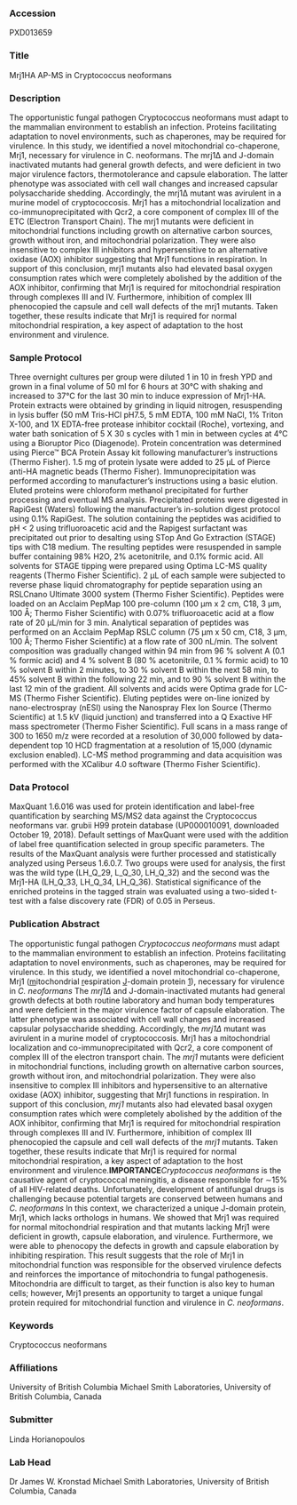 ### Accession
PXD013659

### Title
Mrj1HA AP-MS in Cryptococcus neoformans

### Description
The opportunistic fungal pathogen Cryptococcus neoformans must adapt to the mammalian environment to establish an infection. Proteins facilitating adaptation to novel environments, such as chaperones, may be required for virulence. In this study, we identified a novel mitochondrial co-chaperone, Mrj1, necessary for virulence in C. neoformans. The mrj1∆ and J-domain inactivated mutants had general growth defects, and were deficient in two major virulence factors, thermotolerance and capsule elaboration. The latter phenotype was associated with cell wall changes and increased capsular polysaccharide shedding. Accordingly, the mrj1∆ mutant was avirulent in a murine model of cryptococcosis. Mrj1 has a mitochondrial localization and co-immunoprecipitated with Qcr2, a core component of complex III of the ETC (Electron Transport Chain). The mrj1 mutants were deficient in mitochondrial functions including growth on alternative carbon sources, growth without iron, and mitochondrial polarization. They were also insensitive to complex III inhibitors and hypersensitive to an alternative oxidase (AOX) inhibitor suggesting that Mrj1 functions in respiration. In support of this conclusion, mrj1 mutants also had elevated basal oxygen consumption rates which were completely abolished by the addition of the AOX inhibitor, confirming that Mrj1 is required for mitochondrial respiration through complexes III and IV. Furthermore, inhibition of complex III phenocopied the capsule and cell wall defects of the mrj1 mutants. Taken together, these results indicate that Mrj1 is required for normal mitochondrial respiration, a key aspect of adaptation to the host environment and virulence.

### Sample Protocol
Three overnight cultures per group were diluted 1 in 10 in fresh YPD and grown in a final volume of 50 ml for 6 hours at 30°C with shaking and increased to 37°C for the last 30 min to induce expression of Mrj1-HA. Protein extracts were obtained by grinding in liquid nitrogen, resuspending in lysis buffer (50 mM Tris-HCl pH7.5, 5 mM EDTA, 100 mM NaCl, 1% Triton X-100, and 1X EDTA-free protease inhibitor cocktail (Roche), vortexing, and water bath sonication of 5 X 30 s cycles with 1 min in between cycles at 4°C using a Bioruptor Pico (Diagenode). Protein concentration was determined using Pierce™ BCA Protein Assay kit following manufacturer’s instructions (Thermo Fisher). 1.5 mg of protein lysate were added to 25 μL of Pierce anti-HA magnetic beads (Thermo Fisher). Immunoprecipitation was performed according to manufacturer’s instructions using a basic elution. Eluted proteins were chloroform methanol precipitated for further processing and eventual MS analysis. Precipitated proteins were digested in RapiGest (Waters) following the manufacturer’s in-solution digest protocol using 0.1% RapiGest. The solution containing the peptides was acidified to pH < 2 using trifluoroacetic acid and the Rapigest surfactant was precipitated out prior to desalting using STop And Go Extraction (STAGE) tips with C18 medium. The resulting peptides were resuspended in sample buffer containing 98% H2O, 2% acetonitrile, and 0.1% formic acid. All solvents for STAGE tipping were prepared using Optima LC-MS quality reagents (Thermo Fisher Scientific). 2 µL of each sample were subjected to reverse phase liquid chromatography for peptide separation using an RSLCnano Ultimate 3000 system (Thermo Fisher Scientific). Peptides were loaded on an Acclaim PepMap 100 pre-column (100 µm x 2 cm, C18, 3 µm, 100 Å; Thermo Fisher Scientific) with 0.07% trifluoroacetic acid at a flow rate of 20 µL/min for 3 min. Analytical separation of peptides was performed on an Acclaim PepMap RSLC column (75 µm x 50 cm, C18, 3 µm, 100 Å; Thermo Fisher Scientific) at a flow rate of 300 nL/min. The solvent composition was gradually changed within 94 min from 96 % solvent A (0.1 % formic acid) and 4 % solvent B (80 % acetonitrile, 0.1 % formic acid) to 10 % solvent B within 2 minutes, to 30 % solvent B within the next 58 min, to 45% solvent B within the following 22 min, and to 90 % solvent B within the last 12 min of the gradient. All solvents and acids were Optima grade for LC-MS (Thermo Fisher Scientific). Eluting peptides were on-line ionized by nano-electrospray (nESI) using the Nanospray Flex Ion Source (Thermo Scientific) at 1.5 kV (liquid junction) and transferred into a Q Exactive HF mass spectrometer (Thermo Fisher Scientific). Full scans in a mass range of 300 to 1650 m/z were recorded at a resolution of 30,000 followed by data-dependent top 10 HCD fragmentation at a resolution of 15,000 (dynamic exclusion enabled). LC-MS method programming and data acquisition was performed with the XCalibur 4.0 software (Thermo Fisher Scientific).

### Data Protocol
MaxQuant 1.6.016 was used for protein identification and label-free quantification by searching MS/MS2 data against the Cryptococcus neoformans var. grubii H99 protein database (UP000010091, downloaded October 19, 2018). Default settings of MaxQuant were used with the addition of label free quantification selected in group specific parameters. The results of the MaxQuant analysis were further processed and statistically analyzed using Perseus 1.6.0.7. Two groups were used for analysis, the first was the wild type (LH_Q_29, L_Q_30, LH_Q_32) and the second was the Mrj1-HA (LH_Q_33, LH_Q_34, LH_Q_36). Statistical significance of the enriched proteins in the tagged strain was evaluated using a two-sided t-test with a false discovery rate (FDR) of 0.05 in Perseus.

### Publication Abstract
The opportunistic fungal pathogen <i>Cryptococcus neoformans</i> must adapt to the mammalian environment to establish an infection. Proteins facilitating adaptation to novel environments, such as chaperones, may be required for virulence. In this study, we identified a novel mitochondrial co-chaperone, Mrj1 (<u>m</u>itochondrial <u>r</u>espiration <u>J</u>-domain protein <u>1</u>), necessary for virulence in <i>C. neoformans</i> The <i>mrj1&#x394;</i> and J-domain-inactivated mutants had general growth defects at both routine laboratory and human body temperatures and were deficient in the major virulence factor of capsule elaboration. The latter phenotype was associated with cell wall changes and increased capsular polysaccharide shedding. Accordingly, the <i>mrj1&#x394;</i> mutant was avirulent in a murine model of cryptococcosis. Mrj1 has a mitochondrial localization and co-immunoprecipitated with Qcr2, a core component of complex III of the electron transport chain. The <i>mrj1</i> mutants were deficient in mitochondrial functions, including growth on alternative carbon sources, growth without iron, and mitochondrial polarization. They were also insensitive to complex III inhibitors and hypersensitive to an alternative oxidase (AOX) inhibitor, suggesting that Mrj1 functions in respiration. In support of this conclusion, <i>mrj1</i> mutants also had elevated basal oxygen consumption rates which were completely abolished by the addition of the AOX inhibitor, confirming that Mrj1 is required for mitochondrial respiration through complexes III and IV. Furthermore, inhibition of complex III phenocopied the capsule and cell wall defects of the <i>mrj1</i> mutants. Taken together, these results indicate that Mrj1 is required for normal mitochondrial respiration, a key aspect of adaptation to the host environment and virulence.<b>IMPORTANCE</b><i>Cryptococcus neoformans</i> is the causative agent of cryptococcal meningitis, a disease responsible for &#x223c;15% of all HIV-related deaths. Unfortunately, development of antifungal drugs is challenging because potential targets are conserved between humans and <i>C. neoformans</i> In this context, we characterized a unique J-domain protein, Mrj1, which lacks orthologs in humans. We showed that Mrj1 was required for normal mitochondrial respiration and that mutants lacking Mrj1 were deficient in growth, capsule elaboration, and virulence. Furthermore, we were able to phenocopy the defects in growth and capsule elaboration by inhibiting respiration. This result suggests that the role of Mrj1 in mitochondrial function was responsible for the observed virulence defects and reinforces the importance of mitochondria to fungal pathogenesis. Mitochondria are difficult to target, as their function is also key to human cells; however, Mrj1 presents an opportunity to target a unique fungal protein required for mitochondrial function and virulence in <i>C. neoformans</i>.

### Keywords
Cryptococcus neoformans

### Affiliations
University of British Columbia
Michael Smith Laboratories, University of British Columbia, Canada

### Submitter
Linda Horianopoulos

### Lab Head
Dr James W. Kronstad
Michael Smith Laboratories, University of British Columbia, Canada


